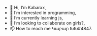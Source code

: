 - 👋 Hi, I’m Kabarxx,
- 👀 I’m interested in programming,
- 🌱 I’m currently learning js,
- 💞️ I’m looking to collaborate on girls?,
- 📫 How to reach me Կաբար ԽԽ#4847.

<!---
kabar00/kabar00 is a ✨ special ✨ repository because its `README.md` (this file) appears on your GitHub profile.
You can click the Preview link to take a look at your changes.
--->
